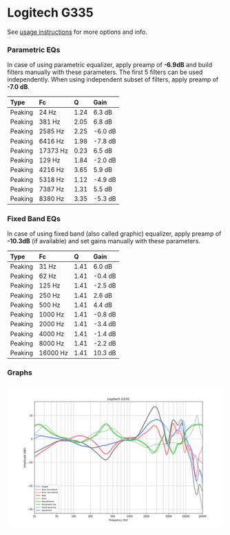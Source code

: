 # Logitech G335
See [usage instructions](https://github.com/jaakkopasanen/AutoEq#usage) for more options and info.

### Parametric EQs
In case of using parametric equalizer, apply preamp of **-6.9dB** and build filters manually
with these parameters. The first 5 filters can be used independently.
When using independent subset of filters, apply preamp of **-7.0 dB**.

| Type    | Fc       |    Q | Gain    |
|:--------|:---------|:-----|:--------|
| Peaking | 24 Hz    | 1.24 | 6.3 dB  |
| Peaking | 381 Hz   | 2.05 | 6.8 dB  |
| Peaking | 2585 Hz  | 2.25 | -6.0 dB |
| Peaking | 6416 Hz  | 1.98 | -7.8 dB |
| Peaking | 17373 Hz | 0.23 | 6.5 dB  |
| Peaking | 129 Hz   | 1.84 | -2.0 dB |
| Peaking | 4216 Hz  | 3.65 | 5.9 dB  |
| Peaking | 5318 Hz  | 1.12 | -4.9 dB |
| Peaking | 7387 Hz  | 1.31 | 5.5 dB  |
| Peaking | 8380 Hz  | 3.35 | -5.3 dB |

### Fixed Band EQs
In case of using fixed band (also called graphic) equalizer, apply preamp of **-10.3dB**
(if available) and set gains manually with these parameters.

| Type    | Fc       |    Q | Gain    |
|:--------|:---------|:-----|:--------|
| Peaking | 31 Hz    | 1.41 | 6.0 dB  |
| Peaking | 62 Hz    | 1.41 | -0.4 dB |
| Peaking | 125 Hz   | 1.41 | -2.5 dB |
| Peaking | 250 Hz   | 1.41 | 2.6 dB  |
| Peaking | 500 Hz   | 1.41 | 4.4 dB  |
| Peaking | 1000 Hz  | 1.41 | -0.8 dB |
| Peaking | 2000 Hz  | 1.41 | -3.4 dB |
| Peaking | 4000 Hz  | 1.41 | -1.4 dB |
| Peaking | 8000 Hz  | 1.41 | -2.2 dB |
| Peaking | 16000 Hz | 1.41 | 10.3 dB |

### Graphs
![](./Logitech%20G335.png)